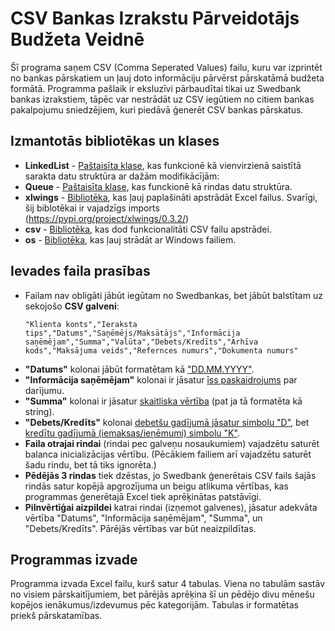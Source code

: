 # CSV Bankas Izrakstu Pārveidotājs Budžeta Veidnē
Šī programa saņem CSV (Comma Seperated Values) failu, kuru var izprintēt no bankas pārskatiem un ļauj doto informāciju pārvērst pārskatāmā budžeta formātā. Programma pašlaik ir eksluzīvi pārbaudītai tikai uz Swedbank bankas izrakstiem, tāpēc var nestrādāt uz CSV iegūtiem no citiem bankas pakalpojumu sniedzējiem, kuri piedāvā ģenerēt CSV bankas pārskatus.

## Izmantotās bibliotēkas un klases
* __LinkedList__ - <ins>Paštaisīta klase</ins>, kas funkcionē kā vienvirzienā saistītā sarakta datu struktūra ar dažām modifikācījām:
* __Queue__ - <ins>Paštaisīta klase</ins>, kas funckionē kā rindas datu struktūra.
* __xlwings__ - <ins>Bibliotēka</ins>, kas ļauj paplašināti apstrādāt Excel failus. Svarīgi, šij biblotēkai ir vajadzīgs imports (https://pypi.org/project/xlwings/0.3.2/)
* __csv__ - <ins>Bibliotēka</ins>, kas dod funkcionalitāti CSV failu apstrādei.
* __os__ - <ins>Bibliotēka</ins>, kas ļauj strādāt ar Windows failiem. 

## Ievades faila prasības
* Failam nav obligāti jābūt iegūtam no Swedbankas, bet jābūt balstītam uz sekojošo __CSV galveni__:
  ```
  "Klienta konts","Ieraksta tips","Datums","Saņēmējs/Maksātājs","Informācija saņēmējam","Summa","Valūta","Debets/Kredīts","Arhīva kods","Maksājuma veids","Refernces numurs","Dokumenta numurs"
  ```
* __"Datums"__ kolonai jābūt formatētam kā <ins>"DD.MM.YYYY"</ins>.
* __"Informācija saņēmējam"__ kolonai ir jāsatur <ins>īss paskaidrojums</ins> par darījumu.
* __"Summa"__ kolonai ir jāsatur <ins>skaitliska vērtība</ins> (pat ja tā formatēta kā string). 
* __"Debets/Kredīts"__ kolonai <ins>debetšu gadījumā jāsatur simbolu "D"</ins>, bet <ins>kredītu gadījumā (iemaksas/ieņēmumi) simbolu "K"</ins>.
* __Faila otrajai rindai__ (rindai pec galveņu nosaukumiem) vajadzētu saturēt balanca inicializācijas vērtību. (Pēcākiem failiem arī vajadzētu saturēt šadu rindu, bet tā tiks ignorēta.)
* __Pēdējās 3 rindas__ tiek dzēstas, jo Swedbank ģenerētais CSV fails šajās rindās satur kopējā apgrozījuma un beigu atlikuma vērtības, kas programmas ģenerētajā Excel tiek aprēķinātas patstāvīgi.
* __Pilnvērtīģai aizpildei__ katrai rindai (izņemot galvenes), jāsatur adekvāta vērtība "Datums", "Informācija saņēmējam", "Summa", un "Debets/Kredīts". Pārējās vērtības var būt neaizpildītas.

## Programmas izvade
Programma izvada Excel failu, kurš satur 4 tabulas. Viena no tabulām sastāv no visiem pārskaitījumiem, bet pārējās aprēķina šī un pēdējo divu mēnešu kopējos ienākumus/izdevumus pēc kategorijām. Tabulas ir formatētas priekš pārskatamības. 
